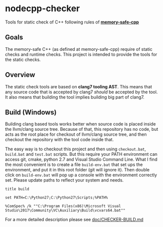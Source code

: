 # nodecpp-checker
Tools for static check of C++ following rules of [__memory-safe-cpp__](https://github.com/node-dot-cpp/memory-safe-cpp)



Goals
-----

The memory-safe C++ (as defined at memory-safe-cpp) require of static checks and runtime checks. This project is intended to provide the tools for the static checks.


Overview
--------
The static check tools are based on __clang7 tooling AST__. This means that any source code that is accepted by clang7 _should_ be accepted by the tool. It also means that building the tool implies building big part of clang7.


Build (Windows)
---------------
Building clang based tools works better when source code is placed inside the llvm/clang source tree.
Because of that, this repository has no code, but acts as the root place for checkout of llvm/clang source tree, and then checkout the repository with the tool code inside that.

The easy way is to checkout this project and then using `checkout.bat`, `build.bat` and `test.bat` scripts. But this require your PATH environment can access git, cmake, python 2.7 and Visual Studio Command Line. What I find the most convenient is to create a file `build-env.bat` that set ups the environment, and put it in this root folder (git will ignore it). Then double click on `build-env.bat` will pop up a console with the environment correctly set. Please update paths to reflect your system and needs.

	title build

	set PATH=C:\Python27;C:\Python27\Scripts;%PATH%

	%ComSpec% /k ""C:\Program Files(x86)\Microsoft Visual Studio\2017\Community\VC\Auxiliary\Build\vcvars64.bat""


For a more detailed description please see [doc/CHECKER-BUILD.md](doc/CHECKER-BUILD.md)
